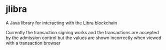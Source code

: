 # jlibra
A Java library for interacting with the Libra blockchain 

Currently the transaction signing works and the transactions are accepted by the admission control but the values are shown incorrectly when viewed with a transaction browser
